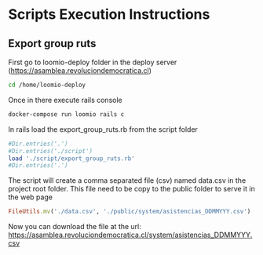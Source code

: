 # Scripts Execution Instructions

## Export group ruts

First go to loomio-deploy folder in the deploy server 
(https://asamblea.revoluciondemocratica.cl) 
```bash
cd /home/loomio-deploy
```
Once in there execute 
rails console

```bash
docker-compose run loomio rails c
```
In rails load the export_group_ruts.rb from the script 
folder

```ruby
#Dir.entries('.')
#Dir.entries('./script')
load './script/export_group_ruts.rb'
#Dir.entries('.')
```
The script will create a comma separated file (csv) named
data.csv in the project root folder. This file need to be copy
to the public folder to serve it in the web page

```ruby
FileUtils.mv('./data.csv', './public/system/asistencias_DDMMYYY.csv')
```

Now you can download the file at the url: 
https://asamblea.revoluciondemocratica.cl/system/asistencias_DDMMYYY.csv


